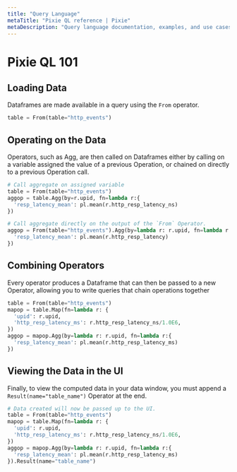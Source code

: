 ```yaml
---
title: "Query Language"
metaTitle: "Pixie QL reference | Pixie"
metaDescription: "Query language documentation, examples, and use cases."
---
```


# Pixie QL 101 

## Loading Data
Dataframes are made available in a query using the `From` operator. 

```python
table = From(table="http_events")
```

## Operating on the Data

Operators, such as Agg, are then called on Dataframes either by calling on a variable assigned the value of a previous Operation, 
or chained on directly to a previous Operation call.

```python
# Call aggregate on assigned variable
table = From(table="http_events")
aggop = table.Agg(by=r.upid, fn=lambda r:{
  'resp_latency_mean': pl.mean(r.http_resp_latency_ns)
}) 
```

```python
# Call aggregate directly on the output of the `From` Operator.
aggop = From(table="http_events").Agg(by=lambda r: r.upid, fn=lambda r:{
  'resp_latency_mean': pl.mean(r.http_resp_latency)
}) 
```

## Combining Operators

Every operator produces a Dataframe that can then be passed to a new Operator, allowing you to write queries that chain
operations together

```python 
table = From(table="http_events")
mapop = table.Map(fn=lambda r: {
  'upid': r.upid,
  'http_resp_latency_ms': r.http_resp_latency_ns/1.0E6,
})
aggop = mapop.Agg(by=lambda r: r.upid, fn=lambda r:{
  'resp_latency_mean': pl.mean(r.http_resp_latency_ms)
}) 
```
 ## Viewing the Data in the UI
Finally, to view the computed data in your data window, you must append a `Result(name="table_name")` Operator at the end.

```python
# Data created will now be passed up to the UI.
table = From(table="http_events")
mapop = table.Map(fn=lambda r: {
  'upid': r.upid,
  'http_resp_latency_ms': r.http_resp_latency_ns/1.0E6,
})
aggop = mapop.Agg(by=lambda r: r.upid, fn=lambda r:{
  'resp_latency_mean': pl.mean(r.http_resp_latency_ms)
}).Result(name="table_name")
```
